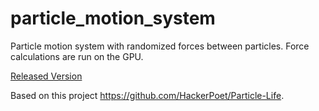 # particle_motion_system
Particle motion system with randomized forces between particles. Force calculations are run on the GPU.

[Released Version](https://github.com/FireSquid/particle_motion_system/releases)

Based on this project https://github.com/HackerPoet/Particle-Life.
